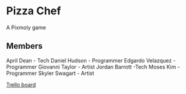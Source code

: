 # Pizza Chef
A Pixmoly game
## Members
April Dean - Tech
Daniel Hudson - Programmer
Edgardo Velazquez - Programmer
Giovanni Taylor - Artist
Jordan Barrott -Tech
Moses Kim - Programmer
Skyler Swagart - Artist

[Trello board](https://trello.com/b/ENJtfm6C/team-project-2-final)
